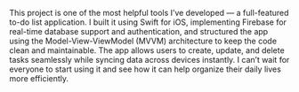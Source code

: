 This project is one of the most helpful tools I’ve developed — a full-featured to-do list application. I built it using Swift for iOS, implementing Firebase
for real-time database support and authentication, and structured the app using the Model-View-ViewModel (MVVM) architecture to keep the code clean and maintainable. 
The app allows users to create, update, and delete tasks seamlessly while syncing data across devices instantly. I can’t wait for everyone to start using it and 
see how it can help organize their daily lives more efficiently.
